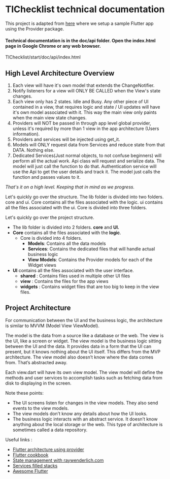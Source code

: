 # TIChecklist technical documentation

This project is adapted from [here](https://www.filledstacks.com/post/flutter-architecture-my-provider-implementation-guide) where we setup a sample Flutter app using the Provider package.

#### Technical documentation is in the doc/api folder. Open the index.html page in Google Chrome or any web browser.
TIChecklist/start/doc/api/index.html

## High Level Architecture Overview
1. Each view will have it's own model that extends the ChangeNotifier.
2. Notify listeners for a view will ONLY BE CALLED when the View's state changes.
3. Each view only has 2 states. Idle and Busy. Any other piece of UI contained in a view, that requires logic and state / UI updates will have it's own model associated with it. This way the main view only paints when the main view state changes.
4. Providers will NOT be passed in through app level global provider, unless it's required by more than 1 view in the app architecture (Users information).
5. Providers and services will be injected using get_it.
6. Models will ONLY request data from Services and reduce state from that DATA. Nothing else.
7. Dedicated Services(Just normal objects, to not confuse beginners) will perform all the actual work. Api class will request and serialize data. The model will just call the function to do that. Authentication service will use the Api to get the user details and track it. The model just calls the function and passes values to it.

*That's it on a high level. Keeping that in mind as we progress.*

Let's quickly go over the structure. The lib folder is divided into two folders. core and ui. Core contains all the files associated with the logic. ui contains all the files associated with the ui. Core is divided into three folders.

Let's quickly go over the project structure. 
- The lib folder is divided into 2 folders. **core** and **UI.** 
- **Core** contains all the files associated with the **logic**. 
  - Core is divided into 4 folders.
    - **Models**: Contains all the data models
    - **Services**: Contains the dedicated files that will handle actual business logic 
    - **View Models**: Contains the Provider models for each of the Widget views
- **UI** contains all the files associated with the user interface.
  - **shared** : Contains files used in multiple other UI files
  - **view** : Contains the files for the app views
  - **widgets** : Contains widget files that are too big to keep in the view files.

## Project Architecture

For communication between the UI and the business logic, the architecture is similar to MVVM (Model View ViewModel).

The model is the data from a source like a database or the web. The view is the UI, like a screen or widget. The view model is the business logic sitting between the UI and the data. It provides data in a form that the UI can present, but it knows nothing about the UI itself. This differs from the MVP architecture. The view model also doesn’t know where the data comes from. That’s abstracted away.

Each view.dart will have its own view model. The view model will define the methods and user services to accomplish tasks such as fetching data from disk to displaying in the screen. 

Note these points:
- The UI screens listen for changes in the view models. They also send events to the view models.
- The view models don’t know any details about how the UI looks.
- The business logic interacts with an abstract service. It doesn’t know anything about the local storage or the web. This type of architecture is sometimes called a data repository.

Useful links : 
- [Flutter architecture using provider](https://www.filledstacks.com/post/flutter-architecture-my-provider-implementation-guide)
- [Flutter cookbook](https://flutter.dev/docs/cookbook)
- [State management with raywenderlich.com](https://www.raywenderlich.com/6373413-state-management-with-provider#toc-anchor-003)
- [Services filled stacks](https://www.filledstacks.com/post/services-in-code-and-how-to-use-them-in-flutter/)
- [Awesome Flutter](https://github.com/Solido/awesome-flutter#components)